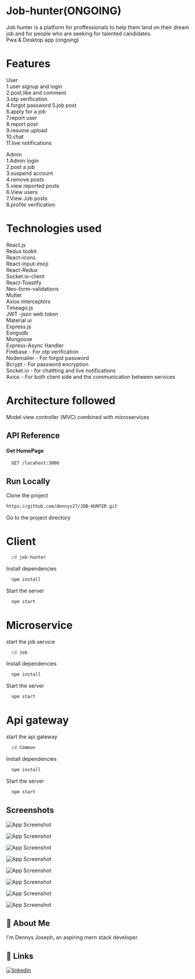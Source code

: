 


# Job-hunter(ONGOING)

Job hunter is a platform for proffessionals
to help them land on their dream job and
for people who are seeking for talented candidates.   
Pwa & Desktop app (ongoing)
# Features

User  
1.user signup and login  
2.post,like and comment  
3.otp verification  
4.forgot password
5.job post  
6.apply for a job  
7.report user  
8.report post  
9.resume upload  
10.chat  
11.live notifications  



Admin  
1.Admin login  
2.post a job  
3.suspend account  
4.remove posts  
5.view reported posts  
6.View users  
7.View Job posts  
8.profile verification  



# Technologies used   
React.js  
Redux tookit    
React-icons   
React-input-imoji  
React-Redux  
Socket.io-client  
React-Toastify  
Neo-form-validations  
Multer  
Axios interceptors    
Timeago.js     
JWT -json web token  
Material ui  
Express.js  
Eongodb  
Mongoose     
Express-Async Handler  
Firebase - For otp verification   
Nodemailer - For forgot password   
Bcrypt - For password encryption    
Socket.io  - for chattting and live notifications  
Axios - For both client side and the communication between services  
 
 # Architecture followed

 Model view controller (MVC)  combined with microservices
 


## API Reference



#### Get HomePage

```http
  GET /locahost:3000
```





## Run Locally

Clone the project

```bash
https://github.com/dennys27/JOB-HUNTER.git
```

Go to the project directory
# Client
```bash
  cd job-hunter
```

Install dependencies

```bash
  npm install
```

Start the server

```bash
  npm start
```

# Microservice  

start the job service
```bash
  cd Job
```

Install dependencies

```bash
  npm install
```

Start the server

```bash
  npm start
```


# Api gateway

start the api gateway
```bash
  cd Common
```

Install dependencies

```bash
  npm install
```

Start the server

```bash
  npm start
```


## Screenshots

![App Screenshot](https://drive.google.com/uc?export=view&id=11gFPeqt7JnIDy9M6cHwOnsWWTsbMrWX5)   

![App Screenshot](https://drive.google.com/uc?export=view&id=1FeCYTMQFS_9LfhT8quncu4j1MbCGVaMk)   

![App Screenshot](https://drive.google.com/uc?export=view&id=1ULBOyYxRw5mScnaFDcAvC3Bkluht5RSO)   

![App Screenshot](https://drive.google.com/uc?export=view&id=1Yl42kgwejK5VixYqTpZIM3kaK8PSSePy)   

![App Screenshot](https://drive.google.com/uc?export=view&id=15KaKXEZTfkGHy9m0BwcseXI-hubVJDo-)   

![App Screenshot](https://drive.google.com/uc?export=view&id=1A-lLFF9ReYmL_gGa4IyyOqWKwB9mAKqH)   

![App Screenshot](https://drive.google.com/uc?export=view&id=11QZ1TeepdfIYgCF2AmTeJhpqdTMn3kmh)   

![App Screenshot](https://drive.google.com/uc?export=view&id=1bovTUUNdEDrrr0TuqGBmyus4sNhQ3QJp)   





## 🚀 About Me
I'm Dennys Joseph, an aspiring mern stack developer.


## 🔗 Links

[![linkedin](https://img.shields.io/badge/linkedin-0A66C2?style=for-the-badge&logo=linkedin&logoColor=white)](https://www.linkedin.com/in/dennys-joseph/)


 




